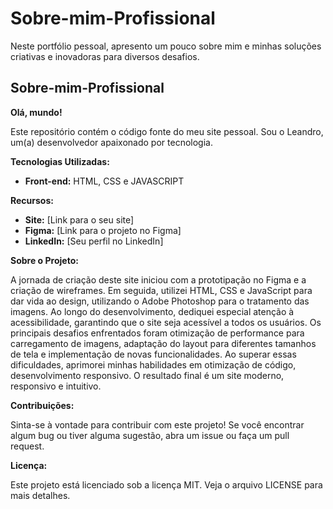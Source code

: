 # Sobre-mim-Profissional
Neste portfólio pessoal, apresento um pouco sobre mim e minhas soluções criativas e inovadoras para diversos desafios.

## Sobre-mim-Profissional

**Olá, mundo!**

Este repositório contém o código fonte do meu site pessoal. Sou o Leandro, um(a) desenvolvedor apaixonado por tecnologia. 

**Tecnologias Utilizadas:**

* **Front-end:** HTML, CSS e JAVASCRIPT

**Recursos:**

* **Site:** [Link para o seu site]
* **Figma:** [Link para o projeto no Figma]
* **LinkedIn:** [Seu perfil no LinkedIn]

**Sobre o Projeto:**

A jornada de criação deste site iniciou com a prototipação no Figma e a criação de wireframes. Em seguida, utilizei HTML, CSS e JavaScript para dar vida ao design, utilizando o Adobe Photoshop para o tratamento das imagens. Ao longo do desenvolvimento, dediquei especial atenção à acessibilidade, garantindo que o site seja acessível a todos os usuários. Os principais desafios enfrentados foram otimização de performance para carregamento de imagens, adaptação do layout para diferentes tamanhos de tela e implementação de novas funcionalidades. Ao superar essas dificuldades, aprimorei minhas habilidades em otimização de código, desenvolvimento responsivo. O resultado final é um site moderno, responsivo e intuitivo.

**Contribuições:**

Sinta-se à vontade para contribuir com este projeto! Se você encontrar algum bug ou tiver alguma sugestão, abra um issue ou faça um pull request.

**Licença:**

Este projeto está licenciado sob a licença MIT. Veja o arquivo LICENSE para mais detalhes.
